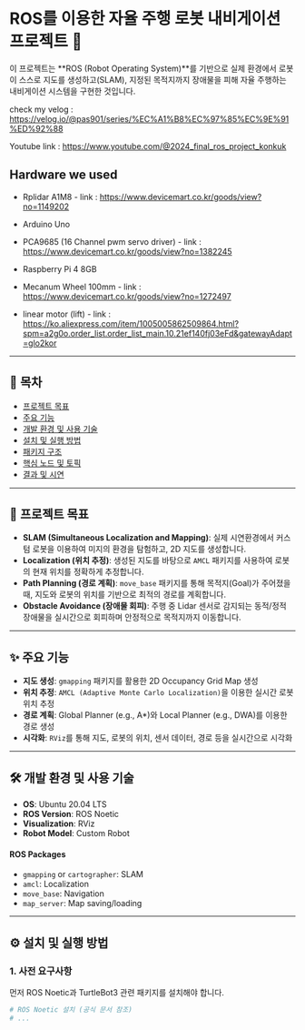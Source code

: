 # ROS를 이용한 자율 주행 로봇 내비게이션 프로젝트 🤖

이 프로젝트는 **ROS (Robot Operating System)**를 기반으로 실제 환경에서 로봇이 스스로 지도를 생성하고(SLAM), 지정된 목적지까지 장애물을 피해 자율 주행하는 내비게이션 시스템을 구현한 것입니다.<br/>

check my velog : https://velog.io/@pas901/series/%EC%A1%B8%EC%97%85%EC%9E%91%ED%92%88

Youtube link : https://www.youtube.com/@2024_final_ros_project_konkuk


<h2> Hardware we used</h2>

- Rplidar A1M8 - link : https://www.devicemart.co.kr/goods/view?no=1149202

- Arduino Uno
  
- PCA9685 (16 Channel pwm servo driver) - link : https://www.devicemart.co.kr/goods/view?no=1382245
  
- Raspberry Pi 4 8GB
  
- Mecanum Wheel 100mm - link : https://www.devicemart.co.kr/goods/view?no=1272497
  
- linear motor (lift) - link : https://ko.aliexpress.com/item/1005005862509864.html?spm=a2g0o.order_list.order_list_main.10.21ef140fj03eFd&gatewayAdapt=glo2kor


---

## 📖 목차

* [프로젝트 목표](#-프로젝트-목표)
* [주요 기능](#-주요-기능)
* [개발 환경 및 사용 기술](#-개발-환경-및-사용-기술)
* [설치 및 실행 방법](#-설치-및-실행-방법)
* [패키지 구조](#-패키지-구조)
* [핵심 노드 및 토픽](#-핵심-노드-및-토픽)
* [결과 및 시연](#-결과-및-시연)

---

## 🎯 프로젝트 목표

* **SLAM (Simultaneous Localization and Mapping)**: 실제 시연환경에서 커스텀 로봇을 이용하여 미지의 환경을 탐험하고, 2D 지도를 생성합니다.
* **Localization (위치 추정)**: 생성된 지도를 바탕으로 `AMCL` 패키지를 사용하여 로봇의 현재 위치를 정확하게 추정합니다.
* **Path Planning (경로 계획)**: `move_base` 패키지를 통해 목적지(Goal)가 주어졌을 때, 지도와 로봇의 위치를 기반으로 최적의 경로를 계획합니다.
* **Obstacle Avoidance (장애물 회피)**: 주행 중 Lidar 센서로 감지되는 동적/정적 장애물을 실시간으로 회피하며 안정적으로 목적지까지 이동합니다.

---

## ✨ 주요 기능

* **지도 생성**: `gmapping` 패키지를 활용한 2D Occupancy Grid Map 생성
* **위치 추정**: `AMCL (Adaptive Monte Carlo Localization)`을 이용한 실시간 로봇 위치 추정
* **경로 계획**: Global Planner (e.g., A\*)와 Local Planner (e.g., DWA)를 이용한 경로 생성
* **시각화**: `RViz`를 통해 지도, 로봇의 위치, 센서 데이터, 경로 등을 실시간으로 시각화

---

## 🛠️ 개발 환경 및 사용 기술

* **OS**: Ubuntu 20.04 LTS
* **ROS Version**: ROS Noetic
* **Visualization**: RViz
* **Robot Model**: Custom Robot

#### ROS Packages
* `gmapping` or `cartographer`: SLAM
* `amcl`: Localization
* `move_base`: Navigation
* `map_server`: Map saving/loading

---

## ⚙️ 설치 및 실행 방법

### 1. 사전 요구사항

먼저 ROS Noetic과 TurtleBot3 관련 패키지를 설치해야 합니다.

```bash
# ROS Noetic 설치 (공식 문서 참조)
# ...
